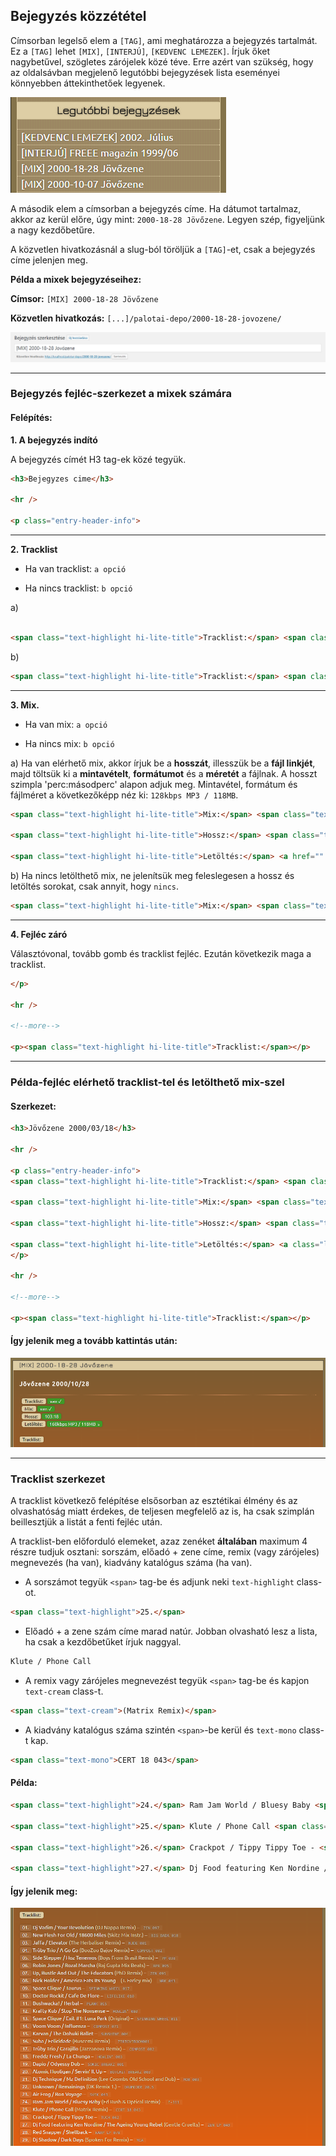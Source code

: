 ## Bejegyzés közzététel

Címsorban legelső elem a `[TAG]`, ami meghatározza a bejegyzés tartalmát. Ez a `[TAG]` lehet `[MIX]`, `[INTERJÚ]`, `[KEDVENC LEMEZEK]`. Írjuk őket nagybetűvel, szögletes zárójelek közé téve. Erre azért van szükség, hogy az oldalsávban megjelenő legutóbbi bejegyzések lista eseményei könnyebben áttekinthetőek legyenek.

![Bejegyzés hozzáadás - legutóbbi bejegyzések](bejegyzes-hozzaadas-legutobbiak.png)

A második elem a címsorban a bejegyzés címe. Ha dátumot tartalmaz, akkor az kerül előre, úgy mint: `2000-18-28 Jövőzene`. Legyen szép, figyeljünk a nagy kezdőbetűre.

A közvetlen hivatkozásnál a slug-ból töröljük a `[TAG]`-et, csak a bejegyzés címe jelenjen meg.

**Példa a mixek bejegyzéseihez:**

**Címsor:** `[MIX] 2000-18-28 Jövőzene`

**Közvetlen hivatkozás:** `[...]/palotai-depo/2000-18-28-jovozene/`

![Bejegyzés hozzáadás - címek](bejegyzes-hozzaadas-cimek.png)

---

### Bejegyzés fejléc-szerkezet a mixek számára

#### Felépítés:

**1. A bejegyzés indító**

A bejegyzés címét H3 tag-ek közé tegyük.

```HTML
<h3>Bejegyzes cime</h3>

<hr />

<p class="entry-header-info">
```

---

**2. Tracklist**

+ Ha van tracklist: `a opció`

+ Ha nincs tracklist: `b opció`

a)

``` HTML

<span class="text-highlight hi-lite-title">Tracklist:</span> <span class="text-highlight hi-lite-content hi-lite-yes">van &#10003;</span>

```

b)

``` HTML
<span class="text-highlight hi-lite-title">Tracklist:</span> <span class="text-highlight hi-lite-content hi-lite-no">nincs &#10008;</span>
```

---

**3. Mix.**

+ Ha van mix: `a opció`

+ Ha nincs mix: `b opció`

a) Ha van elérhető mix, akkor írjuk be a **hosszát**, illesszük be a **fájl linkjét**, majd töltsük ki a **mintavételt**, **formátumot** és a **méretét** a fájlnak. A hosszt szimpla 'perc:másodperc' alapon adjuk meg. Mintavétel, formátum és fájlméret a következőképp néz ki: `128kbps MP3 / 118MB`.

``` HTML
<span class="text-highlight hi-lite-title">Mix:</span> <span class="text-highlight hi-lite-content hi-lite-yes">van &#10003;</span>

<span class="text-highlight hi-lite-title">Hossz:</span> <span class="text-highlight hi-lite-content hi-lite-yes">?</span>

<span class="text-highlight hi-lite-title">Letöltés:</span> <a href="" class="letoltes"><span class="text-highlight hi-lite-content hi-lite-yes">?kbps MP3 / ?MB &#8628;</span></a>
```

b) Ha nincs letölthető mix, ne jelenítsük meg feleslegesen a hossz és letöltés sorokat, csak annyit, hogy `nincs`.

``` HTML
<span class="text-highlight hi-lite-title">Mix:</span> <span class="text-highlight hi-lite-content hi-lite-no">nincs &#10008;</span>
```

---

**4. Fejléc záró**

Választóvonal, tovább gomb és tracklist fejléc. Ezután következik maga a tracklist.

``` HTML
</p>

<hr />

<!--more-->

<p><span class="text-highlight hi-lite-title">Tracklist:</span></p>
```

---

### Példa-fejléc elérhető tracklist-tel és letölthető mix-szel

#### Szerkezet:

``` HTML
<h3>Jövőzene 2000/03/18</h3>

<hr />

<p class="entry-header-info">
<span class="text-highlight hi-lite-title">Tracklist:</span> <span class="text-highlight hi-lite-content hi-lite-yes">van &#10003;</span>

<span class="text-highlight hi-lite-title">Mix:</span> <span class="text-highlight hi-lite-content hi-lite-yes">van &#10003;</span>

<span class="text-highlight hi-lite-title">Hossz:</span> <span class="text-highlight hi-lite-content hi-lite-yes">103:18</span>

<span class="text-highlight hi-lite-title">Letöltés:</span> <a class="letoltes" href=""><span class="text-highlight hi-lite-content hi-lite-yes">160kbps MP3 / 118MB &#8628;</span></a>
</p>

<hr />

<!--more-->

<p><span class="text-highlight hi-lite-title">Tracklist:</span></p>
```

#### Így jelenik meg a tovább kattintás után:

![Bejegyzés hozzáadás - fejléc példa](bejegyzes-hozzaadas-fejlec-pelda.png)

---

### Tracklist szerkezet

A tracklist következő felépítése elsősorban az esztétikai élmény és az olvashatóság miatt érdekes, de teljesen megfelelő az is, ha csak szimplán beillesztjük a listát a fenti fejléc után.

A tracklist-ben előforduló elemeket, azaz zenéket **általában** maximum 4 részre tudjuk osztani: sorszám, előadó + zene címe, remix (vagy zárójeles) megnevezés (ha van), kiadvány katalógus száma (ha van).

+ A sorszámot tegyük `<span>` tag-be és adjunk neki `text-highlight` class-ot.
``` HTML
<span class="text-highlight">25.</span>
```

+ Előadó + a zene szám címe marad natúr. Jobban olvasható lesz a lista, ha csak a kezdőbetűket írjuk naggyal.
``` HTML
Klute / Phone Call
```

+ A remix vagy zárójeles megnevezést tegyük `<span>` tag-be és kapjon `text-cream` class-t.
``` HTML
<span class="text-cream">(Matrix Remix)</span>
```

+ A kiadvány katalógus száma szintén `<span>`-be kerül és `text-mono` class-t kap.
``` HTML
<span class="text-mono">CERT 18 043</span>
```

#### Példa:

``` HTML
<span class="text-highlight">24.</span> Ram Jam World / Bluesy Baby <span class="text-cream">(Ed Rush & Optical Remix)</span> - <span class="text-mono">F-111</span>

<span class="text-highlight">25.</span> Klute / Phone Call <span class="text-cream">(Matrix Remix)</span> - <span class="text-mono">CERT 18 043</span>

<span class="text-highlight">26.</span> Crackpot / Tippy Tippy Toe - <span class="text-mono">TUCH 042</span>

<span class="text-highlight">27.</span> Dj Food featuring Ken Nordine / The Ageing Young Rebel <span class="text-cream">(Gentle Cruelty)</span> - <span class="text-mono">ZEN LP 049</span>
```

#### Így jelenik meg:

![Bejegyzés hozzáadás - tracklist](bejegyzes-hozzaadas-tracklist.png)